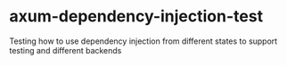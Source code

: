 # axum-dependency-injection-test
Testing how to use dependency injection from different states to support testing and different backends
